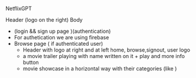 NetflixGPT


Header (logo on the right)
Body 
 -  (login && sign up page )(authentication)
 -  For authetication we are using firebase
 -  Browse page ( if authenticated user)
       - Header with logo at right and at left home, browse,signout, user logo
       - a movie trailer playing with name written on it + play and more info button 
       - movie showcase in a horizontal way with their categories (like )